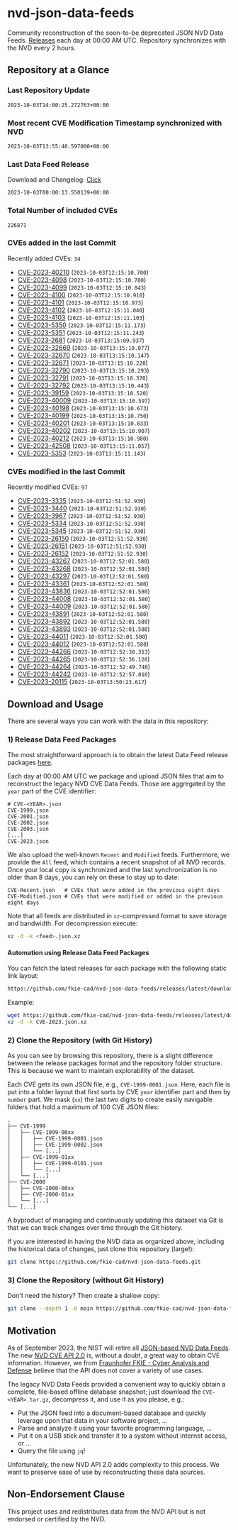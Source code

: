 # nvd-json-data-feeds

Community reconstruction of the soon-to-be deprecated JSON NVD Data Feeds. 
[Releases](https://github.com/fkie-cad/nvd-json-data-feeds/releases/latest) each day at 00:00 AM UTC.
Repository synchronizes with the NVD every 2 hours.

## Repository at a Glance

### Last Repository Update

```plain
2023-10-03T14:00:25.272763+00:00
```

### Most recent CVE Modification Timestamp synchronized with NVD

```plain
2023-10-03T13:55:40.597000+00:00
```

### Last Data Feed Release

Download and Changelog: [Click](https://github.com/fkie-cad/nvd-json-data-feeds/releases/latest)

```plain
2023-10-03T00:00:13.550139+00:00
```

### Total Number of included CVEs

```plain
226871
```

### CVEs added in the last Commit

Recently added CVEs: `34`

* [CVE-2023-40210](CVE-2023/CVE-2023-402xx/CVE-2023-40210.json) (`2023-10-03T12:15:10.700`)
* [CVE-2023-4098](CVE-2023/CVE-2023-40xx/CVE-2023-4098.json) (`2023-10-03T12:15:10.780`)
* [CVE-2023-4099](CVE-2023/CVE-2023-40xx/CVE-2023-4099.json) (`2023-10-03T12:15:10.843`)
* [CVE-2023-4100](CVE-2023/CVE-2023-41xx/CVE-2023-4100.json) (`2023-10-03T12:15:10.910`)
* [CVE-2023-4101](CVE-2023/CVE-2023-41xx/CVE-2023-4101.json) (`2023-10-03T12:15:10.973`)
* [CVE-2023-4102](CVE-2023/CVE-2023-41xx/CVE-2023-4102.json) (`2023-10-03T12:15:11.040`)
* [CVE-2023-4103](CVE-2023/CVE-2023-41xx/CVE-2023-4103.json) (`2023-10-03T12:15:11.103`)
* [CVE-2023-5350](CVE-2023/CVE-2023-53xx/CVE-2023-5350.json) (`2023-10-03T12:15:11.173`)
* [CVE-2023-5351](CVE-2023/CVE-2023-53xx/CVE-2023-5351.json) (`2023-10-03T12:15:11.243`)
* [CVE-2023-2681](CVE-2023/CVE-2023-26xx/CVE-2023-2681.json) (`2023-10-03T13:15:09.937`)
* [CVE-2023-32669](CVE-2023/CVE-2023-326xx/CVE-2023-32669.json) (`2023-10-03T13:15:10.077`)
* [CVE-2023-32670](CVE-2023/CVE-2023-326xx/CVE-2023-32670.json) (`2023-10-03T13:15:10.147`)
* [CVE-2023-32671](CVE-2023/CVE-2023-326xx/CVE-2023-32671.json) (`2023-10-03T13:15:10.220`)
* [CVE-2023-32790](CVE-2023/CVE-2023-327xx/CVE-2023-32790.json) (`2023-10-03T13:15:10.293`)
* [CVE-2023-32791](CVE-2023/CVE-2023-327xx/CVE-2023-32791.json) (`2023-10-03T13:15:10.370`)
* [CVE-2023-32792](CVE-2023/CVE-2023-327xx/CVE-2023-32792.json) (`2023-10-03T13:15:10.443`)
* [CVE-2023-39159](CVE-2023/CVE-2023-391xx/CVE-2023-39159.json) (`2023-10-03T13:15:10.520`)
* [CVE-2023-40009](CVE-2023/CVE-2023-400xx/CVE-2023-40009.json) (`2023-10-03T13:15:10.597`)
* [CVE-2023-40198](CVE-2023/CVE-2023-401xx/CVE-2023-40198.json) (`2023-10-03T13:15:10.673`)
* [CVE-2023-40199](CVE-2023/CVE-2023-401xx/CVE-2023-40199.json) (`2023-10-03T13:15:10.750`)
* [CVE-2023-40201](CVE-2023/CVE-2023-402xx/CVE-2023-40201.json) (`2023-10-03T13:15:10.833`)
* [CVE-2023-40202](CVE-2023/CVE-2023-402xx/CVE-2023-40202.json) (`2023-10-03T13:15:10.907`)
* [CVE-2023-40212](CVE-2023/CVE-2023-402xx/CVE-2023-40212.json) (`2023-10-03T13:15:10.980`)
* [CVE-2023-42508](CVE-2023/CVE-2023-425xx/CVE-2023-42508.json) (`2023-10-03T13:15:11.057`)
* [CVE-2023-5353](CVE-2023/CVE-2023-53xx/CVE-2023-5353.json) (`2023-10-03T13:15:11.143`)


### CVEs modified in the last Commit

Recently modified CVEs: `97`

* [CVE-2023-3335](CVE-2023/CVE-2023-33xx/CVE-2023-3335.json) (`2023-10-03T12:51:52.930`)
* [CVE-2023-3440](CVE-2023/CVE-2023-34xx/CVE-2023-3440.json) (`2023-10-03T12:51:52.930`)
* [CVE-2023-3967](CVE-2023/CVE-2023-39xx/CVE-2023-3967.json) (`2023-10-03T12:51:52.930`)
* [CVE-2023-5334](CVE-2023/CVE-2023-53xx/CVE-2023-5334.json) (`2023-10-03T12:51:52.930`)
* [CVE-2023-5345](CVE-2023/CVE-2023-53xx/CVE-2023-5345.json) (`2023-10-03T12:51:52.930`)
* [CVE-2023-26150](CVE-2023/CVE-2023-261xx/CVE-2023-26150.json) (`2023-10-03T12:51:52.930`)
* [CVE-2023-26151](CVE-2023/CVE-2023-261xx/CVE-2023-26151.json) (`2023-10-03T12:51:52.930`)
* [CVE-2023-26152](CVE-2023/CVE-2023-261xx/CVE-2023-26152.json) (`2023-10-03T12:51:52.930`)
* [CVE-2023-43267](CVE-2023/CVE-2023-432xx/CVE-2023-43267.json) (`2023-10-03T12:52:01.580`)
* [CVE-2023-43268](CVE-2023/CVE-2023-432xx/CVE-2023-43268.json) (`2023-10-03T12:52:01.580`)
* [CVE-2023-43297](CVE-2023/CVE-2023-432xx/CVE-2023-43297.json) (`2023-10-03T12:52:01.580`)
* [CVE-2023-43361](CVE-2023/CVE-2023-433xx/CVE-2023-43361.json) (`2023-10-03T12:52:01.580`)
* [CVE-2023-43836](CVE-2023/CVE-2023-438xx/CVE-2023-43836.json) (`2023-10-03T12:52:01.580`)
* [CVE-2023-44008](CVE-2023/CVE-2023-440xx/CVE-2023-44008.json) (`2023-10-03T12:52:01.580`)
* [CVE-2023-44009](CVE-2023/CVE-2023-440xx/CVE-2023-44009.json) (`2023-10-03T12:52:01.580`)
* [CVE-2023-43891](CVE-2023/CVE-2023-438xx/CVE-2023-43891.json) (`2023-10-03T12:52:01.580`)
* [CVE-2023-43892](CVE-2023/CVE-2023-438xx/CVE-2023-43892.json) (`2023-10-03T12:52:01.580`)
* [CVE-2023-43893](CVE-2023/CVE-2023-438xx/CVE-2023-43893.json) (`2023-10-03T12:52:01.580`)
* [CVE-2023-44011](CVE-2023/CVE-2023-440xx/CVE-2023-44011.json) (`2023-10-03T12:52:01.580`)
* [CVE-2023-44012](CVE-2023/CVE-2023-440xx/CVE-2023-44012.json) (`2023-10-03T12:52:01.580`)
* [CVE-2023-44266](CVE-2023/CVE-2023-442xx/CVE-2023-44266.json) (`2023-10-03T12:52:30.313`)
* [CVE-2023-44265](CVE-2023/CVE-2023-442xx/CVE-2023-44265.json) (`2023-10-03T12:52:36.120`)
* [CVE-2023-44264](CVE-2023/CVE-2023-442xx/CVE-2023-44264.json) (`2023-10-03T12:52:49.740`)
* [CVE-2023-44242](CVE-2023/CVE-2023-442xx/CVE-2023-44242.json) (`2023-10-03T12:52:57.010`)
* [CVE-2023-20115](CVE-2023/CVE-2023-201xx/CVE-2023-20115.json) (`2023-10-03T13:50:23.617`)


## Download and Usage

There are several ways you can work with the data in this repository:

### 1) Release Data Feed Packages

The most straightforward approach is to obtain the latest Data Feed release packages [here](https://github.com/fkie-cad/nvd-json-data-feeds/releases/latest).

Each day at 00:00 AM UTC we package and upload JSON files that aim to reconstruct the legacy NVD CVE Data Feeds.
Those are aggregated by the `year` part of the CVE identifier:

```
# CVE-<YEAR>.json
CVE-1999.json
CVE-2001.json
CVE-2002.json
CVE-2003.json
[...]
CVE-2023.json
```

We also upload the well-known `Recent` and `Modified` feeds.
Furthermore, we provide the `All` feed, which contains a recent snapshot of all NVD records.
Once your local copy is synchronized and the last synchronization is no older than 8 days, you can rely on these to stay up to date:

```plain
CVE-Recent.json   # CVEs that were added in the previous eight days
CVE-Modified.json # CVEs that were modified or added in the previous eight days
```

Note that all feeds are distributed in `xz`-compressed format to save storage and bandwidth.
For decompression execute:

```sh
xz -d -k <feed>.json.xz
```


#### Automation using Release Data Feed Packages

You can fetch the latest releases for each package with the following static link layout:

```sh
https://github.com/fkie-cad/nvd-json-data-feeds/releases/latest/download/CVE-<YEAR>.json.xz
```

Example:

```sh
wget https://github.com/fkie-cad/nvd-json-data-feeds/releases/latest/download/CVE-2023.json.xz
xz -d -k CVE-2023.json.xz
```

### 2) Clone the Repository (with Git History)

As you can see by browsing this repository, there is a slight difference between the release packages format and the repository folder structure.
This is because we want to maintain explorability of the dataset.

Each CVE gets its own JSON file, e.g., `CVE-1999-0001.json`.
Here, each file is put into a folder layout that first sorts by CVE `year` identifier part and then by `number` part.
We mask (`xx`) the last two digits to create easily navigable folders that hold a maximum of 100 CVE JSON files:

```plain
.
├── CVE-1999
│   ├── CVE-1999-00xx
│   │   ├── CVE-1999-0001.json
│   │   ├── CVE-1999-0002.json
│   │   └── [...]
│   ├── CVE-1999-01xx
│   │   ├── CVE-1999-0101.json
│   │   └── [...]
│   └── [...]
├── CVE-2000
│   ├── CVE-2000-00xx
│   ├── CVE-2000-01xx
│   └── [...]
└── [...]
```

A byproduct of managing and continuously updating this dataset via Git is that we can track changes over time through the Git history.

If you are interested in having the NVD data as organized above, including the historical data of changes, just clone this repository (large!):

```sh
git clone https://github.com/fkie-cad/nvd-json-data-feeds.git
```

### 3) Clone the Repository (without Git History)

Don't need the history? Then create a shallow copy:

```sh
git clone --depth 1 -b main https://github.com/fkie-cad/nvd-json-data-feeds.git
```

## Motivation

As of September 2023, the NIST will retire all [JSON-based NVD Data Feeds](https://nvd.nist.gov/vuln/data-feeds#divRetirementBanner-1).
The new [NVD CVE API 2.0](https://nvd.nist.gov/developers/vulnerabilities) is, without a doubt, a great way to obtain CVE information.
However, we from [Fraunhofer FKIE - Cyber Analysis and Defense](https://www.fkie.fraunhofer.de/en/departments/cad.html) believe that the API does not cover a variety of use cases.

The legacy NVD Data Feeds provided a convenient way to quickly obtain a complete, file-based offline database snapshot; just download the `CVE-<YEAR>.tar.gz`, decompress it, and use it as you please, e.g.:

* Put the JSON feed into a document-based database and quickly leverage upon that data in your software project, ...
* Parse and analyze it using your favorite programming language, ...
* Put it on a USB stick and transfer it to a system without internet access, or ...
* Query the file using `jq`!

Unfortunately, the new NVD API 2.0 adds complexity to this process.
We want to preserve ease of use by reconstructing these data sources.

## Non-Endorsement Clause

This project uses and redistributes data from the NVD API but is not endorsed or certified by the NVD.